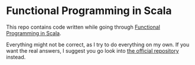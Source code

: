 # Functional Programming in Scala

This repo contains code written while going through [Functional Programming in Scala](https://www.manning.com/books/functional-programming-in-scala).

Everything might not be correct, as I try to do everything on my own. If you want the real answers, I suggest you go look into [the official repository](https://github.com/fpinscala/fpinscala) instead.


